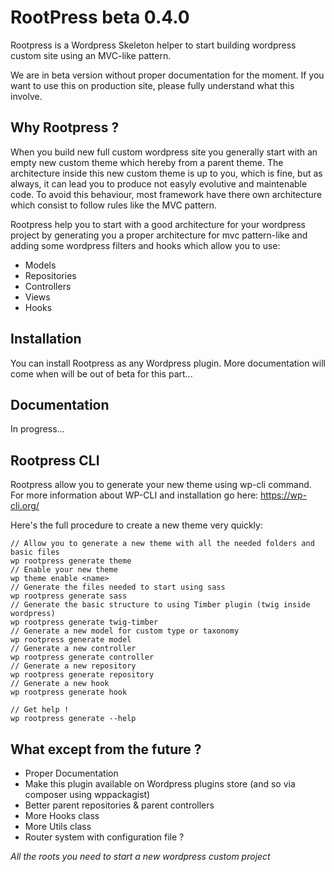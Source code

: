 # RootPress beta 0.4.0

Rootpress is a Wordpress Skeleton helper to start building wordpress custom site using an MVC-like pattern.

We are in beta version without proper documentation for the moment.
If you want to use this on production site, please fully understand what this involve.

## Why Rootpress ?

When you build new full custom wordpress site you generally start with an empty new custom theme which hereby from a parent theme.
The architecture inside this new custom theme is up to you, which is fine, but as always, it can lead you to produce not easyly evolutive and maintenable code.
To avoid this behaviour, most framework have there own architecture which consist to follow rules like the MVC pattern.

Rootpress help you to start with a good architecture for your wordpress project by generating you a proper architecture for mvc pattern-like and adding some wordpress filters and hooks which allow you to use:
- Models
- Repositories
- Controllers
- Views
- Hooks

## Installation

You can install Rootpress as any Wordpress plugin.
More documentation will come when will be out of beta for this part...

## Documentation 

In progress...

## Rootpress CLI

Rootpress allow you to generate your new theme using wp-cli command.
For more information about WP-CLI and installation go here: https://wp-cli.org/

Here's the full procedure to create a new theme very quickly:
```
// Allow you to generate a new theme with all the needed folders and basic files
wp rootpress generate theme
// Enable your new theme
wp theme enable <name>
// Generate the files needed to start using sass
wp rootpress generate sass
// Generate the basic structure to using Timber plugin (twig inside wordpress)
wp rootpress generate twig-timber
// Generate a new model for custom type or taxonomy
wp rootpress generate model
// Generate a new controller
wp rootpress generate controller
// Generate a new repository
wp rootpress generate repository
// Generate a new hook
wp rootpress generate hook

// Get help !
wp rootpress generate --help
```

## What except from the future ?

- Proper Documentation
- Make this plugin available on Wordpress plugins store (and so via composer using wppackagist)
- Better parent repositories & parent controllers
- More Hooks class
- More Utils class
- Router system with configuration file ?


*All the roots you need to start a new wordpress custom project*